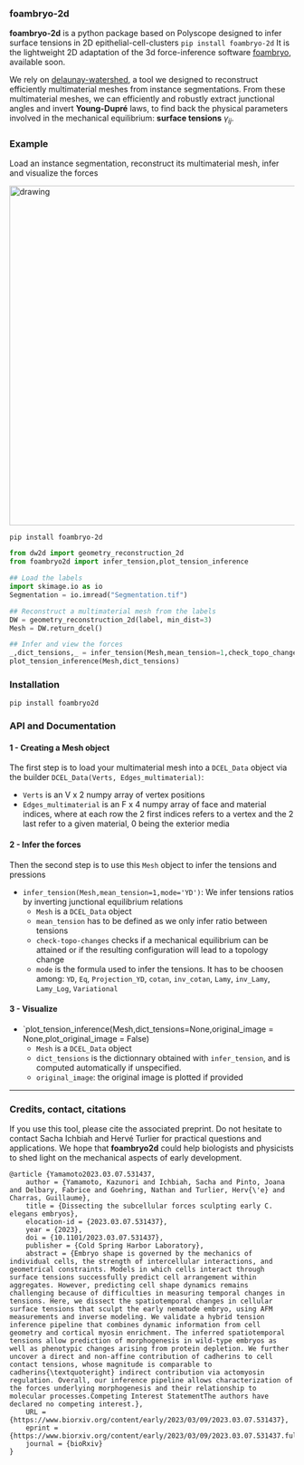 ### foambryo-2d

**foambryo-2d** is a python package based on Polyscope designed to infer surface tensions in 2D epithelial-cell-clusters `pip install foambryo-2d` It is the lightweight 2D adaptation of the 3d force-inference software [foambryo](todo), available soon.

We rely on [delaunay-watershed](https://github.com/VirtualEmbryo/delaunay_watershed_2d), a tool we designed to reconstruct efficiently multimaterial meshes from instance segmentations. From these multimaterial meshes, we can efficiently and robustly extract junctional angles and invert **Young-Dupré** laws, to find back the physical parameters involved in the mechanical equilibrium: **surface tensions** $\gamma_{ij}$.

### Example 

Load an instance segmentation, reconstruct its multimaterial mesh, infer and visualize the forces 

<img src="Figures_readme/image_inference.png" alt="drawing" width="600"/>



```shell
pip install foambryo-2d
```

```py
from dw2d import geometry_reconstruction_2d
from foambryo2d import infer_tension,plot_tension_inference

## Load the labels
import skimage.io as io
Segmentation = io.imread("Segmentation.tif")

## Reconstruct a multimaterial mesh from the labels
DW = geometry_reconstruction_2d(label, min_dist=3)
Mesh = DW.return_dcel()

## Infer and view the forces
_,dict_tensions,_ = infer_tension(Mesh,mean_tension=1,check_topo_changes=False,mode='YD')
plot_tension_inference(Mesh,dict_tensions)
```

### Installation

`pip install foambryo2d`


### API and Documentation

#### 1 - Creating a Mesh object
The first step is to load your multimaterial mesh into a `DCEL_Data` object via the builder `DCEL_Data(Verts, Edges_multimaterial)`:
- `Verts` is an V x 2 numpy array of vertex positions
- `Edges_multimaterial` is an F x 4 numpy array of face and material indices, where at each row the 2 first indices refers to a vertex and the 2 last refer to a given material, 0 being the exterior media

#### 2 - Infer the forces
 Then the second step is to use this `Mesh` object to infer the tensions and pressions
- `infer_tension(Mesh,mean_tension=1,mode='YD')`: 
We infer tensions ratios by inverting junctional equilibrium relations
    - `Mesh` is a `DCEL_Data` object
    - `mean_tension` has to be defined as we only infer ratio between tensions
    - `check-topo-changes` checks if a mechanical equilibrium can be attained or if the resulting configuration will lead to a topology change
    - `mode` is the formula used to infer the tensions. It has to be choosen among: `YD`, `Eq`, `Projection_YD`,  `cotan`, `inv_cotan`, `Lamy`, `inv_Lamy`, `Lamy_Log`, `Variational`

#### 3 - Visualize

- `plot_tension_inference(Mesh,dict_tensions=None,original_image = None,plot_original_image = False)
    - `Mesh` is a `DCEL_Data` object
    - `dict_tensions` is the dictionnary obtained with `infer_tension`, and is computed automatically if unspecified. 
    - `original_image`: the original image is plotted if provided

---


### Credits, contact, citations
If you use this tool, please cite the associated preprint.
Do not hesitate to contact Sacha Ichbiah and Hervé Turlier for practical questions and applications. 
We hope that **foambryo2d** could help biologists and physicists to shed light on the mechanical aspects of early development.

```
@article {Yamamoto2023.03.07.531437,
	author = {Yamamoto, Kazunori and Ichbiah, Sacha and Pinto, Joana and Delbary, Fabrice and Goehring, Nathan and Turlier, Herv{\'e} and Charras, Guillaume},
	title = {Dissecting the subcellular forces sculpting early C. elegans embryos},
	elocation-id = {2023.03.07.531437},
	year = {2023},
	doi = {10.1101/2023.03.07.531437},
	publisher = {Cold Spring Harbor Laboratory},
	abstract = {Embryo shape is governed by the mechanics of individual cells, the strength of intercellular interactions, and geometrical constraints. Models in which cells interact through surface tensions successfully predict cell arrangement within aggregates. However, predicting cell shape dynamics remains challenging because of difficulties in measuring temporal changes in tensions. Here, we dissect the spatiotemporal changes in cellular surface tensions that sculpt the early nematode embryo, using AFM measurements and inverse modeling. We validate a hybrid tension inference pipeline that combines dynamic information from cell geometry and cortical myosin enrichment. The inferred spatiotemporal tensions allow prediction of morphogenesis in wild-type embryos as well as phenotypic changes arising from protein depletion. We further uncover a direct and non-affine contribution of cadherins to cell contact tensions, whose magnitude is comparable to cadherins{\textquoteright} indirect contribution via actomyosin regulation. Overall, our inference pipeline allows characterization of the forces underlying morphogenesis and their relationship to molecular processes.Competing Interest StatementThe authors have declared no competing interest.},
	URL = {https://www.biorxiv.org/content/early/2023/03/09/2023.03.07.531437},
	eprint = {https://www.biorxiv.org/content/early/2023/03/09/2023.03.07.531437.full.pdf},
	journal = {bioRxiv}
}
```


